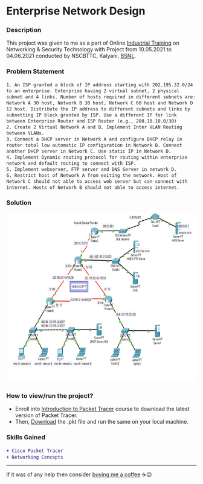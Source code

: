 # Enterprise Network Design

### Description
This project was given to me as a part of Online [Industrial Training](http://www.kolkata.bsnl.co.in/applications/APP_training/index.html) on Networking & Security Technology with Project from 10.05.2021 to 04.06.2021 conducted by NSCBTTC, Kalyani, [BSNL](https://www.bsnl.co.in/). 

### Problem Statement
```
1. An ISP granted a block of IP address starting with 202.195.32.0/24 to an enterprise. Enterprise having 2 virtual subnet, 2 physical subnet and 4 links. Number of hosts required in different subnets are: Network A 30 host, Network B 30 host, Network C 60 host and Network D 12 host. Distribute the IP address to different subnets and links by subnetting IP block granted by ISP. Use a different IP for link between Enterprise Router and ISP Router (e.g., 200.10.10.0/30)
2. Create 2 Virtual Network A and B. Implement Inter VLAN Routing between VLANs.
3. Connect a DHCP server in Network A and configure DHCP relay in router total low automatic IP configuration in Network B. Connect another DHCP server in Network C. Use static IP in Network D.
4. Implement Dynamic routing protocol for routing within enterprise network and default routing to connect with ISP.
5. Implement webserver, FTP server and DNS Server in network D.
6. Restrict host of Network A from exiting the network. Host of Network C should not able to access web server but can connect with internet. Hosts of Network B should not able to access internet.
```

### Solution
<p align="center">
  <kbd><img src="https://github.com/shubhadeepmandal394/enterprise-network-design/blob/main/img/solution.png" width="800" height="450"></kbd>
</p>


### How to view/run the project?
- Enroll into [Introduction to Packet Tracer](https://www.netacad.com/courses/packet-tracer/introduction-packet-tracer) course to download the latest version of Packet Tracer. 
- Then, [Download](https://github.com/shubhadeepmandal394/enterprise-network-design/raw/main/shubhadeep_project.pkt) the .pkt file and run the same on your local machine.

### Skills Gained

```diff
+ Cisco Packet Tracer
+ Networking Concepts
```
---
If it was of any help then consider [buying me a coffee](https://www.buymeacoffee.com/shubhadeep394) ☕😉
